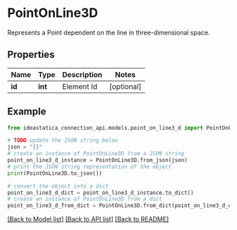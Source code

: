 # PointOnLine3D

Represents a Point dependent on the line in three-dimensional space.

## Properties

Name | Type | Description | Notes
------------ | ------------- | ------------- | -------------
**id** | **int** | Element Id | [optional] 

## Example

```python
from ideastatica_connection_api.models.point_on_line3_d import PointOnLine3D

# TODO update the JSON string below
json = "{}"
# create an instance of PointOnLine3D from a JSON string
point_on_line3_d_instance = PointOnLine3D.from_json(json)
# print the JSON string representation of the object
print(PointOnLine3D.to_json())

# convert the object into a dict
point_on_line3_d_dict = point_on_line3_d_instance.to_dict()
# create an instance of PointOnLine3D from a dict
point_on_line3_d_from_dict = PointOnLine3D.from_dict(point_on_line3_d_dict)
```
[[Back to Model list]](../README.md#documentation-for-models) [[Back to API list]](../README.md#documentation-for-api-endpoints) [[Back to README]](../README.md)


